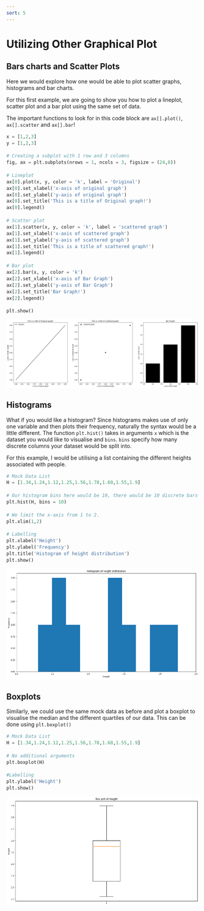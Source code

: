 ```yaml
---
sort: 5
---
```


# Utilizing Other Graphical Plot
## Bars charts and Scatter Plots

Here we would explore how one would be able to plot scatter graphs, histograms and bar charts.

For this first example, we are going to show you how to plot a lineplot, scatter plot and a bar plot using the same set of data.

The important functions to look for in this code block are `ax[].plot()`, `ax[].scatter` and `ax[].bar`!
```python
x = [1,2,3]
y = [1,2,3]

# Creating a subplot with 1 row and 3 columns
fig, ax = plt.subplots(nrows = 1, ncols = 3, figsize = (24,8))

# Lineplot
ax[0].plot(x, y, color = 'k', label = 'Original')
ax[0].set_xlabel('x-axis of original graph')
ax[0].set_ylabel('y-axis of original graph')
ax[0].set_title('This is a title of Original graph!')
ax[0].legend()

# Scatter plot
ax[1].scatter(x, y, color = 'k', label = 'scattered graph')
ax[1].set_xlabel('x-axis of scattered graph')
ax[1].set_ylabel('y-axis of scattered graph')
ax[1].set_title('This is a title of scattered graph!')
ax[1].legend()

# Bar plot
ax[2].bar(x, y, color = 'k')
ax[2].set_xlabel('x-axis of Bar Graph')
ax[2].set_ylabel('y-axis of Bar Graph')
ax[2].set_title('Bar Graph!')
ax[2].legend()

plt.show()
```
![WorkshopImage13](https://raw.githubusercontent.com/darren1998s/darren1998s.github.io/main/assets/images/tfi/basics%20plt/workshop13.png)

## Histograms
What if you would like a histogram? Since histograms makes use of only one variable and then plots their frequency, naturally the syntax would be a little different. The function `plt.hist()` takes in arguments `x` which is the dataset you would like to visualise and `bins`. `bins` specify how many discrete columns your dataset would be split into.

For this example, I would be utilising a list containing the different heights associated with people.
```python
# Mock Data List
H = [1.34,1.24,1.12,1.25,1.56,1.78,1.60,1.55,1.9]

# Our histogram bins here would be 10, there would be 10 discrete bars
plt.hist(H, bins = 10)

# We limit the x-axis from 1 to 2.
plt.xlim(1,2)

# Labelling
plt.xlabel('Height')
plt.ylabel('Frequency')
plt.title('Histogram of height distribution')
plt.show()
```
![WorkshopImage14](https://raw.githubusercontent.com/darren1998s/darren1998s.github.io/main/assets/images/tfi/basics%20plt/workshop14.png)

## Boxplots
Similarly, we could use the same mock data as before and plot a boxplot to visualise the median and the different quartiles of our data. This can be done using `plt.boxplot()`
```python
# Mock Data List
H = [1.34,1.24,1.12,1.25,1.56,1.78,1.60,1.55,1.9]

# No additional arguments
plt.boxplot(H)

#Labelling
plt.ylabel('Height')
plt.show()
```
![WorkshopImage15](https://raw.githubusercontent.com/darren1998s/darren1998s.github.io/main/assets/images/tfi/basics%20plt/workshop15.png)